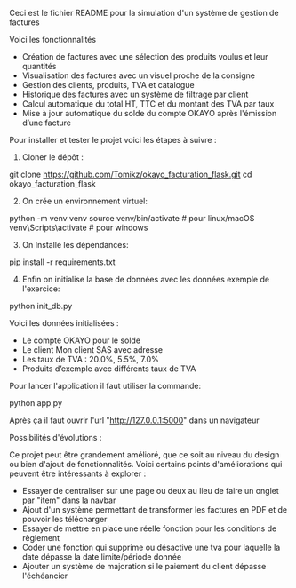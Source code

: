 Ceci est le fichier README pour la simulation d'un système de gestion de factures

Voici les fonctionnalités

- Création de factures avec une sélection des produits voulus et leur quantités 
- Visualisation des factures avec un visuel proche de la consigne
- Gestion des clients, produits, TVA et catalogue
- Historique des factures avec un système de filtrage par client
- Calcul automatique du total HT, TTC et du montant des TVA par taux
- Mise à jour automatique du solde du compte OKAYO après l'émission d’une facture

Pour installer et tester le projet voici les étapes à suivre :

1) Cloner le dépôt :

git clone https://github.com/Tomikz/okayo_facturation_flask.git
cd okayo_facturation_flask

2) On crée un environnement virtuel:

python -m venv venv
source venv/bin/activate  # pour linux/macOS
venv\Scripts\activate     # pour windows

3. On Installe les dépendances:

pip install -r requirements.txt

4. Enfin on initialise la base de données avec les données exemple de l'exercice:

python init_db.py


Voici les données initialisées : 

- Le compte OKAYO pour le solde
- Le client Mon client SAS avec adresse
- Les taux de TVA : 20.0%, 5.5%, 7.0%
- Produits d’exemple avec différents taux de TVA


Pour lancer l'application il faut utiliser la commande:

python app.py

Après ça il faut ouvrir l'url "http://127.0.0.1:5000" dans un navigateur


Possibilités d'évolutions :

Ce projet peut être grandement amélioré, que ce soit au niveau du design ou bien d'ajout de fonctionnalités. 
Voici certains points d'améliorations qui peuvent être intéressants à explorer :

- Essayer de centraliser sur une page ou deux au lieu de faire un onglet par "item" dans la navbar
- Ajout d'un système permettant de transformer les factures en PDF et de pouvoir les télécharger
- Essayer de mettre en place une réelle fonction pour les conditions de règlement
- Coder une fonction qui supprime ou désactive une tva pour laquelle la date dépasse la date limite/période donnée
- Ajouter un système de majoration si le paiement du client dépasse l'échéancier 




